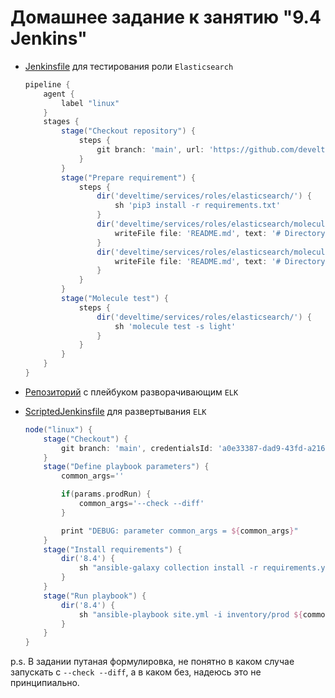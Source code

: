 # Домашнее задание к занятию "9.4 Jenkins"

- [Jenkinsfile](Jenkinsfile) для тестирования роли `Elasticsearch`
  
    ```groovy
    pipeline {
        agent {
            label "linux"
        }
        stages {
            stage("Checkout repository") {
                steps {
                    git branch: 'main', url: 'https://github.com/develtime/galaxy.git'
                }
            }
            stage("Prepare requirement") {
                steps {
                    dir('develtime/services/roles/elasticsearch/') {
                        sh 'pip3 install -r requirements.txt'    
                    }
                    dir('develtime/services/roles/elasticsearch/molecule/default/files') {
                        writeFile file: 'README.md', text: '# Directory for downloadable files'
                    }
                    dir('develtime/services/roles/elasticsearch/molecule/light/files') {
                        writeFile file: 'README.md', text: '# Directory for downloadable files'
                    }
                }
            }
            stage("Molecule test") {
                steps {
                    dir('develtime/services/roles/elasticsearch/') {
                        sh 'molecule test -s light'    
                    }
                }
            }
        }
    }
    ```

- [Репозиторий](https://github.com/develtime/ansible/tree/main/8.4) с плейбуком разворачивающим `ELK`
- [ScriptedJenkinsfile](ScriptedJenkinsfile) для развертывания `ELK`

    ```groovy
    node("linux") {
        stage("Checkout") {
            git branch: 'main', credentialsId: 'a0e33387-dad9-43fd-a216-d27cc87aa9e9', url: 'git@github.com:develtime/ansible.git'
        }
        stage("Define playbook parameters") {
            common_args=''

            if(params.prodRun) {
                common_args='--check --diff'
            }

            print "DEBUG: parameter common_args = ${common_args}"
        }
        stage("Install requirements") {
            dir('8.4') {
                sh "ansible-galaxy collection install -r requirements.yml"    
            }
        }
        stage("Run playbook") {
            dir('8.4') {
                sh "ansible-playbook site.yml -i inventory/prod ${common_args}"
            }    
        }
    }
    ```

p.s. В задании путаная формулировка, не понятно в каком случае запускать с `--check --diff`, а в каком без, надеюсь это не принципиально.